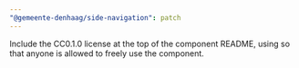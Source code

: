 ```yaml
---
"@gemeente-denhaag/side-navigation": patch
---
```


Include the CC0.1.0 license at the top of the component README, using <!-- @license CC0-1.0 --> so that anyone is allowed to freely use the component.
